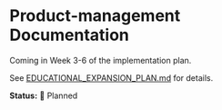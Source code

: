 # Product-management Documentation

Coming in Week 3-6 of the implementation plan.

See [EDUCATIONAL_EXPANSION_PLAN.md](../../EDUCATIONAL_EXPANSION_PLAN.md) for details.

**Status:** 📝 Planned
